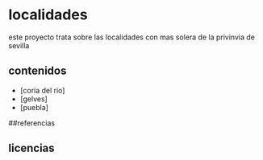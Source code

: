 # localidades
este proyecto trata sobre
las localidades con mas solera
de la privinvia de sevilla

## contenidos

- [coria del rio]
- [gelves]
- [puebla]

##referencias


## licencias
